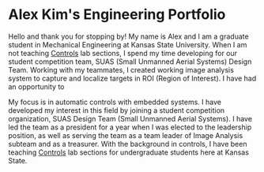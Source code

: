 # Alex Kim's Engineering Portfolio

Hello and thank you for stopping by! My name is Alex and I am a graduate student in Mechanical Engineering at Kansas State University. When I am not teaching [Controls](https://catalog.k-state.edu/preview_course_nopop.php?catoid=16&coid=82554) lab sections, I spend my time developing for our student competition team,  SUAS (Small Unmanned Aerial Systems) Design Team. Working with my teammates, I created working image analysis system to capture and localize targets in ROI (Region of Interest). I have had an opportunity to 

My focus is in automatic controls with embedded systems. I have developed my interest in this field by joining a student competition organization, SUAS Design Team (Small Unmanned Aerial Systems).
I have led the team as a president for a year when I was elected to the leadership position, as well as serving the team as a team leader of Image Analysis subteam and as a treasurer.
With the background in controls, I have been teaching [Controls](https://catalog.k-state.edu/preview_course_nopop.php?catoid=16&coid=82554) lab sections for undergraduate students here at Kansas State.

